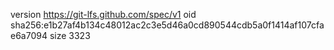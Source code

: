 version https://git-lfs.github.com/spec/v1
oid sha256:e1b27af4b134c48012ac2c3e5d46a0cd890544cdb5a0f1414af107cfae6a7094
size 3323
